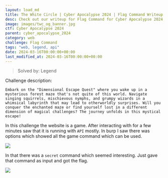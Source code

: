 ```yaml
---
layout: load_md
title: The White Circle | Cyber Apocalypse 2024 | Flag Command Writeup
desc: Check out our writeup for Flag Command for Cyber Apocalypse 2024 capture the flag competition.
image: images/twc_og_banner.jpg
ctf: Cyber Apocalypse 2024
parent: cyber_apocalypse_2024
category: web
challenge: Flag Command
tags: "web, legend, api"
date: 2024-03-16T00:00:00+00:00
last_modified_at: 2024-03-16T00:00:00+00:00
---
```



> Solved by: Legend

Challenge description:

```
Embark on the "Dimensional Escape Quest" where you wake up in a mysterious forest maze that's not quite of this world. Navigate singing squirrels, mischievous nymphs, and grumpy wizards in a whimsical labyrinth that may lead to otherworldly surprises. Will you conquer the enchanted maze or find yourself lost in a different dimension of magical challenges? The journey unfolds in this mystical escape!
```

In this challenge the website is a game. After interacting with for a few minutes saw that it is running with `API` mostly. 
In burp I saw there was options which showed all the game command which can be used.


![](https://i.imgur.com/e13FyAu.png)


In that there was a `secret` command which seemed interesting.  Just gave that command as input and got the flag.

![](https://i.imgur.com/f3UdedV.png)

